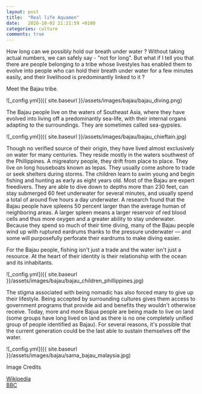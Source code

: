 ```yaml
---
layout: post
title:  "Real life Aquamen"
date:   2020-10-02 21:21:59 +0100
categories: culture
comments: true
---
```


How long can we possibly hold our breath under water ? Without taking actual numbers, we can safely say - "not for long". But what if I tell you that there are people belonging to a tribe whose livestyles has enabled them to evolve into people who can hold their breath under water for a few minutes easily, and their livelihood is predominantly linked to it ?

Meet the Bajau tribe.

![_config.yml]({{ site.baseurl }}/assets/images/bajau/bajau_diving.png)

The Bajau people live on the waters of Southeast Asia, where they have evolved into living off a predominantly sea-life, with their internal organs adapting to the surroundings. They are sometimes called sea-gypsies.

![_config.yml]({{ site.baseurl }}/assets/images/bajau/bajau_chieftain.jpg)

Though no verified source of their origin, they have lived almost exclusively on water for many centuries. They reside mostly in the waters southwest of the Phillippines. A migreatory people, they drift from place to place. They live on long houseboats known as lepas. They usually come ashore to trade or seek shelters during storms. The children learn to swim young and begin fishing and hunting as early as eight years old. Most of the Bajau are expert freedivers. They are able to dive down to depths more than 230 feet, can stay submerged 60 feet underwater for several minutes, and usually spend a total of around five hours a day underwater. A research found that the Bajau people have spleens 50 percent larger than the average human of neighboring areas. A larger spleen means a larger reservoir of red blood cells and thus more oxygen and a greater ability to stay underwater. Because they spend so much of their time diving, many of the Bajau people wind up with ruptured eardrums thanks to the pressure underwater — and some will purposefully perforate their eardrums to make diving easier.

For the Bajau people, fishing isn't just a trade and the water isn't just a resource. At the heart of their identity is their relationship with the ocean and its inhabitants.

![_config.yml]({{ site.baseurl }}/assets/images/bajau/bajau_children_phillippines.jpg)


The stigma associated with being nomadic has also forced many to give up their lifestyle. Being accepted by surrounding cultures gives them access to government programs that provide aid and benefits they wouldn't otherwise receive. Today, more and more Bajua people are being made to live on land (some groups have long lived on land as there is no one completely unified group of people identified as Bajau). For several reasons, it's possible that the current generation could be the last able to sustain themselves off the water.



![_config.yml]({{ site.baseurl }}/assets/images/bajau/sama_bajau_malaysia.jpg)

Image Credits

<div>
	<a href="https://en.wikipedia.org/wiki/Sama-Bajau"> Wikipedia </a><br>
	<a href="https://www.bbc.com/news/science-environment-43823885"> BBC </a><br>
</div>